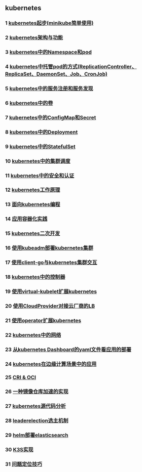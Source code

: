 ## kubernetes

### 1 [kubernetes起步(minikube简单使用)](https://github.com/luofengmacheng/cloud_native/blob/master/kubernetes/minikube.md)

### 2 [kubernetes架构与功能](https://github.com/luofengmacheng/cloud_native/blob/master/kubernetes/structure_function.md)

### 3 [kubernetes中的Namespace和pod](https://github.com/luofengmacheng/cloud_native/blob/master/kubernetes/pod.md)

### 4 [kubernetes中托管pod的方式(ReplicationController、ReplicaSet、DaemonSet、Job、CronJob)](https://github.com/luofengmacheng/cloud_native/blob/master/kubernetes/rc_rs_ds_job_cronjob.md)

### 5 [kubernetes中的服务注册和服务发现](https://github.com/luofengmacheng/cloud_native/blob/master/kubernetes/service.md)

### 6 [kubernetes中的卷](https://github.com/luofengmacheng/cloud_native/blob/master/kubernetes/volume.md)

### 7 [kubernetes中的ConfigMap和Secret](https://github.com/luofengmacheng/cloud_native/blob/master/kubernetes/config.md)

### 8 [kubernetes中的Deployment](https://github.com/luofengmacheng/cloud_native/blob/master/kubernetes/deployment.md)

### 9 [kubernetes中的StatefulSet](https://github.com/luofengmacheng/cloud_native/blob/master/kubernetes/statefulset.md)

### 10 [kubernetes中的集群调度](https://github.com/luofengmacheng/cloud_native/blob/master/kubernetes/schedule.md)

### 11 [kubernetes中的安全和认证](https://github.com/luofengmacheng/cloud_native/blob/master/kubernetes/security_and_authentication.md)

### 12 [kubernetes工作原理](https://github.com/luofengmacheng/cloud_native/blob/master/kubernetes/principle.md)

### 13 [面向kubernetes编程](https://github.com/luofengmacheng/cloud_native/blob/master/kubernetes/k8s_oriented_program.md)

### 14 [应用容器化实践](https://github.com/luofengmacheng/cloud_native/blob/master/kubernetes/app_containernization.md)

### 15 [kubernetes二次开发](https://github.com/luofengmacheng/cloud_native/blob/master/kubernetes/secondary_development.md)

### 16 [使用kubeadm部署kubernetes集群](https://github.com/luofengmacheng/cloud_native/blob/master/kubernetes/deploy_with_kubeadm.md)

### 17 [使用client-go与kubernetes集群交互](https://github.com/luofengmacheng/cloud_native/blob/master/kubernetes/interact_with_client.md)

### 18 [kubernetes中的控制器](https://github.com/luofengmacheng/cloud_native/blob/master/kubernetes/controller.md)

### 19 [使用virtual-kubelet扩展kubernetes](https://github.com/luofengmacheng/cloud_native/blob/master/kubernetes/virtual_kubelet.md)

### 20 [使用CloudProvider对接云厂商的LB](https://github.com/luofengmacheng/cloud_native/blob/master/kubernetes/cloudprovider.md)

### 21 [使用operator扩展kubernetes](https://github.com/luofengmacheng/cloud_native/blob/master/kubernetes/operator.md)

### 22 [kubernetes中的网络](https://github.com/luofengmacheng/cloud_native/blob/master/kubernetes/network.md)

### 23 [从kubernetes Dashboard的yaml文件看应用的部署](https://github.com/luofengmacheng/cloud_native/blob/master/kubernetes/dashboard_yaml.md)

### 24 [kubernetes在边缘计算场景中的应用](https://github.com/luofengmacheng/cloud_native/blob/master/kubernetes/edge.md)

### 25 [CRI & OCI](https://github.com/luofengmacheng/cloud_native/blob/master/kubernetes/cri_oci.md)

### 26 [一种镜像仓库加速的实现](https://github.com/luofengmacheng/cloud_native/blob/master/kubernetes/image_acceleration.md)

### 27 [kubernetes源代码分析](https://github.com/luofengmacheng/cloud_native/blob/master/kubernetes/source_analysis.md)

### 28 [leaderelection选主机制](https://github.com/luofengmacheng/cloud_native/blob/master/kubernetes/leader_election.md)

### 29 [helm部署elasticsearch](https://github.com/luofengmacheng/cloud_native/blob/master/kubernetes/deploy_es_by_helm.md)

### 30 [K3S实现](https://github.com/luofengmacheng/cloud_native/blob/master/kubernetes/k3s_implete.md)

### 31 [问题定位技巧](https://github.com/luofengmacheng/cloud_native/blob/master/kubernetes/trouble_shooting.md)